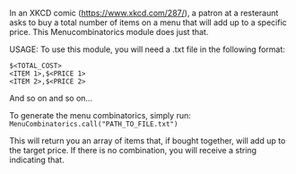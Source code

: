 In an XKCD comic (https://www.xkcd.com/287/), a patron at a resteraunt asks to buy a total number of items on a menu that will add up to a specific price.  This Menucombinatorics module does just that.

USAGE:
To use this module, you will need a .txt file in the following format:
```
$<TOTAL_COST>
<ITEM 1>,$<PRICE 1>
<ITEM 2>,$<PRICE 2>
```
And so on and so on...

To generate the menu combinatorics, simply run:
`MenuCombinatorics.call("PATH_TO_FILE.txt")`

This will return you an array of items that, if bought together, will add up to the target price.  If there is no combination, you will receive a string indicating that.
